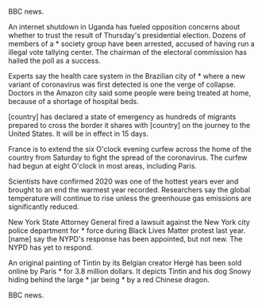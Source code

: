 BBC news.

An internet shutdown in Uganda has fueled opposition concerns about whether to trust the result of Thursday's presidential election. Dozens of members of a * society group have been arrested, accused of having run a illegal vote tallying center. The chairman of the electoral commission has hailed the poll as a success.

Experts say the health care system in the Brazilian city of * where a new variant of coronavirus was first detected is one the verge of collapse. Doctors in the Amazon city said some people were being treated at home, because of a shortage of hospital beds.

[country] has declared a state of emergency as hundreds of migrants prepared to cross the border it shares with [country] on the journey to the United States. It will be in effect in 15 days.

France is to extend the six O'clock evening curfew across the home of the country from Saturday to fight the spread of the coronavirus. The curfew had begun at eight O'clock in most areas, including Paris.

Scientists have confirmed 2020 was one of the hottest years ever and brought to an end the warmest year recorded. Researchers say the global temperature will continue to rise unless the greenhouse gas emissions are significantly reduced.

New York State Attorney General fired a lawsuit against the New York city police department for * force during Black Lives Matter protest last year. [name] say the NYPD's response has been appointed, but not new. The NYPD has yet to respond.

An original painting of Tintin by its Belgian creator Hergé has been sold online by Paris * for 3.8 million dollars. It depicts Tintin and his dog Snowy hiding behind the large * jar being * by a red Chinese dragon. 

BBC news.
